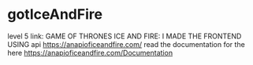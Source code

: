 # gotIceAndFire
level 5 link:
GAME OF THRONES ICE AND FIRE:
I MADE THE FRONTEND USING api https://anapioficeandfire.com/
read the documentation for the here  https://anapioficeandfire.com/Documentation
